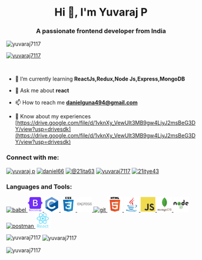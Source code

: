 <h1 align="center">Hi 👋, I'm Yuvaraj P</h1>
<h3 align="center">A passionate frontend developer from India</h3>

<p align="left"> <img src="https://komarev.com/ghpvc/?username=yuvaraj7117&label=Profile%20views&color=0e75b6&style=flat" alt="yuvaraj7117" /> </p>

<p align="left"> <a href="https://github.com/ryo-ma/github-profile-trophy"><img src="https://github-profile-trophy.vercel.app/?username=yuvaraj7117" alt="yuvaraj7117" /></a> </p>

<p align="left"> <a href="https://twitter.com/" target="blank"><img src="https://img.shields.io/twitter/follow/?logo=twitter&style=for-the-badge" alt="" /></a> </p>

- 🌱 I’m currently learning **ReactJs,Redux,Node Js,Express,MongoDB**

- 💬 Ask me about **react**

- 📫 How to reach me **danielguna494@gmail.com**

- 📄 Know about my experiences [https://drive.google.com/file/d/1vknXy_VewUIt3MB9gw4LjyJ2msBeG3DY/view?usp=drivesdk](https://drive.google.com/file/d/1vknXy_VewUIt3MB9gw4LjyJ2msBeG3DY/view?usp=drivesdk)

<h3 align="left">Connect with me:</h3>
<p align="left">
<a href="https://linkedin.com/in/yuvaraj p" target="blank"><img align="center" src="https://raw.githubusercontent.com/rahuldkjain/github-profile-readme-generator/master/src/images/icons/Social/linked-in-alt.svg" alt="yuvaraj p" height="30" width="40" /></a>
<a href="https://www.codechef.com/users/daniel66" target="blank"><img align="center" src="https://cdn.jsdelivr.net/npm/simple-icons@3.1.0/icons/codechef.svg" alt="daniel66" height="30" width="40" /></a>
<a href="https://www.hackerrank.com/@21ita63" target="blank"><img align="center" src="https://raw.githubusercontent.com/rahuldkjain/github-profile-readme-generator/master/src/images/icons/Social/hackerrank.svg" alt="@21ita63" height="30" width="40" /></a>
<a href="https://www.leetcode.com/yuvaraj7117" target="blank"><img align="center" src="https://raw.githubusercontent.com/rahuldkjain/github-profile-readme-generator/master/src/images/icons/Social/leet-code.svg" alt="yuvaraj7117" height="30" width="40" /></a>
<a href="https://auth.geeksforgeeks.org/user/21itye43" target="blank"><img align="center" src="https://raw.githubusercontent.com/rahuldkjain/github-profile-readme-generator/master/src/images/icons/Social/geeks-for-geeks.svg" alt="21itye43" height="30" width="40" /></a>
</p>

<h3 align="left">Languages and Tools:</h3>
<p align="left"> <a href="https://babeljs.io/" target="_blank" rel="noreferrer"> <img src="https://www.vectorlogo.zone/logos/babeljs/babeljs-icon.svg" alt="babel" width="40" height="40"/> </a> <a href="https://getbootstrap.com" target="_blank" rel="noreferrer"> <img src="https://raw.githubusercontent.com/devicons/devicon/master/icons/bootstrap/bootstrap-plain-wordmark.svg" alt="bootstrap" width="40" height="40"/> </a> <a href="https://www.cprogramming.com/" target="_blank" rel="noreferrer"> <img src="https://raw.githubusercontent.com/devicons/devicon/master/icons/c/c-original.svg" alt="c" width="40" height="40"/> </a> <a href="https://www.w3schools.com/css/" target="_blank" rel="noreferrer"> <img src="https://raw.githubusercontent.com/devicons/devicon/master/icons/css3/css3-original-wordmark.svg" alt="css3" width="40" height="40"/> </a> <a href="https://expressjs.com" target="_blank" rel="noreferrer"> <img src="https://raw.githubusercontent.com/devicons/devicon/master/icons/express/express-original-wordmark.svg" alt="express" width="40" height="40"/> </a> <a href="https://git-scm.com/" target="_blank" rel="noreferrer"> <img src="https://www.vectorlogo.zone/logos/git-scm/git-scm-icon.svg" alt="git" width="40" height="40"/> </a> <a href="https://www.w3.org/html/" target="_blank" rel="noreferrer"> <img src="https://raw.githubusercontent.com/devicons/devicon/master/icons/html5/html5-original-wordmark.svg" alt="html5" width="40" height="40"/> </a> <a href="https://www.java.com" target="_blank" rel="noreferrer"> <img src="https://raw.githubusercontent.com/devicons/devicon/master/icons/java/java-original.svg" alt="java" width="40" height="40"/> </a> <a href="https://developer.mozilla.org/en-US/docs/Web/JavaScript" target="_blank" rel="noreferrer"> <img src="https://raw.githubusercontent.com/devicons/devicon/master/icons/javascript/javascript-original.svg" alt="javascript" width="40" height="40"/> </a> <a href="https://www.mongodb.com/" target="_blank" rel="noreferrer"> <img src="https://raw.githubusercontent.com/devicons/devicon/master/icons/mongodb/mongodb-original-wordmark.svg" alt="mongodb" width="40" height="40"/> </a> <a href="https://nodejs.org" target="_blank" rel="noreferrer"> <img src="https://raw.githubusercontent.com/devicons/devicon/master/icons/nodejs/nodejs-original-wordmark.svg" alt="nodejs" width="40" height="40"/> </a> <a href="https://postman.com" target="_blank" rel="noreferrer"> <img src="https://www.vectorlogo.zone/logos/getpostman/getpostman-icon.svg" alt="postman" width="40" height="40"/> </a> <a href="https://reactjs.org/" target="_blank" rel="noreferrer"> <img src="https://raw.githubusercontent.com/devicons/devicon/master/icons/react/react-original-wordmark.svg" alt="react" width="40" height="40"/> </a> </p>

<p><img align="left" src="https://github-readme-stats.vercel.app/api/top-langs?username=yuvaraj7117&show_icons=true&locale=en&layout=compact" alt="yuvaraj7117" /></p>

<p>&nbsp;<img align="center" src="https://github-readme-stats.vercel.app/api?username=yuvaraj7117&show_icons=true&locale=en" alt="yuvaraj7117" /></p>

<p><img align="center" src="https://github-readme-streak-stats.herokuapp.com/?user=yuvaraj7117&" alt="yuvaraj7117" /></p>
